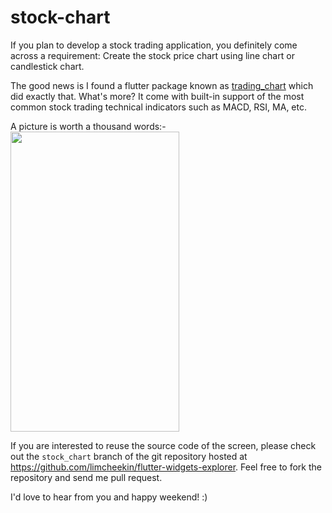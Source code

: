 # stock-chart

If you plan to develop a stock trading application, you definitely come across a requirement: Create the stock price chart using line chart or candlestick chart.

The good news is I found a flutter package known as [trading_chart](https://pub.dev/packages/trading_chart) which did exactly that. What's more? It come with built-in support of the most common stock trading technical indicators such as MACD, RSI, MA, etc.

A picture is worth a thousand words:-
<br /><img src="../../images/stock_chart/screenshots.gif" height="480px" width="270px" />

If you are interested to reuse the source code of the screen, please check out the `stock_chart` branch of the git repository hosted at https://github.com/limcheekin/flutter-widgets-explorer. Feel free to fork the repository and send me pull request.

I'd love to hear from you and happy weekend! :)